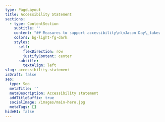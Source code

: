 ```yaml
---
type: PageLayout
title: Accessibility Statement
sections:
  - type: ContentSection
    subtitle: ''
    content: "## Measures to support accessibility\n\nJason Day\_takes the following measures to ensure accessibility of\_Jason Day:\n\n*   Include accessibility as part of our mission statement.\n\n*   Include accessibility throughout our internal policies.\n\n*   Integrate accessibility into our procurement practices.\n\n*   Appoint an accessibility officer and/or ombudsperson.\n\n*   Provide continual accessibility training for our staff.\n\n*   Assign clear accessibility goals and responsibilities.\n\n*   Employ formal accessibility quality assurance methods.\n\n## Conformance status\n\nThe\_[Web Content Accessibility Guidelines (WCAG)](https://www.w3.org/WAI/standards-guidelines/wcag/)\_defines requirements for designers and developers to improve accessibility for people with disabilities. It defines three levels of conformance: Level A, Level AA, and Level AAA.\_Jason Day\_is\_fully conformant\_with\_WCAG 2.1 level AA.\_Fully conformant\_means that\_the content fully conforms to the accessibility standard without any exceptions.\n\n## Feedback\n\nWe welcome your feedback on the accessibility of\_Jason Day. Please let us know if you encounter accessibility barriers on\_Jason Day:\n\n*   E-mail:\_<jasonbyday@outlook.com>\n\n## Technical specifications\n\nAccessibility of\_Jason Day\_relies on the following technologies to work with the particular combination of web browser and any assistive technologies or plugins installed on your computer:\n\n*   HTML\n\n*   WAI-ARIA\n\n*   CSS\n\n*   JavaScript\n\nThese technologies are relied upon for conformance with the accessibility standards used.\n\n## Limitations and alternatives\n\nDespite our best efforts to ensure accessibility of\_Jason Day\_, there may be some limitations. Below is a description of known limitations, and potential solutions. Please contact us if you observe an issue not listed below.\n\nKnown limitations for\_Jason Day:\n\n1.  **Comments from users**: because we cannot ensure the quality of contributions.\n\n## Assessment approach\n\nJason Day\_assessed the accessibility of\_Jason Day\_by the following approaches:\n\n*   Self-evaluation\n\n## Date\n\nThis statement was created on\_5 March 2025\_using the\_[W3C Accessibility Statement Generator Tool](https://www.w3.org/WAI/planning/statements/).\n"
    colors: bg-light-fg-dark
    styles:
      self:
        flexDirection: row
        justifyContent: center
      subtitle:
        textAlign: left
slug: accessibility-statement
isDraft: false
seo:
  type: Seo
  metaTitle: ''
  metaDescription: Accessibility statement
  addTitleSuffix: true
  socialImage: /images/main-hero.jpg
  metaTags: []
hideH1: false
---
```


